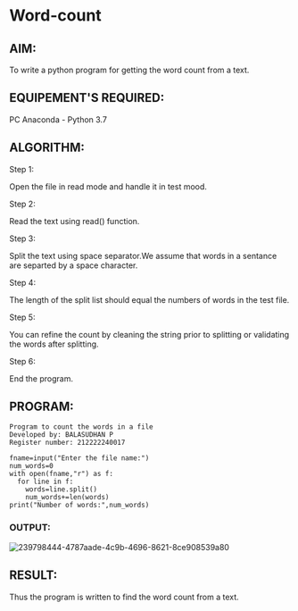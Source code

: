 # Word-count
## AIM:
To write a python program for getting the word count from a text.
## EQUIPEMENT'S REQUIRED: 
PC
Anaconda - Python 3.7
## ALGORITHM: 
Step 1:

Open the file in read mode and handle it in test mood.

Step 2:

Read the text using read() function.

Step 3:

Split the text using space separator.We assume that words in a sentance are separted by a space character.

Step 4:

The length of the split list should equal the numbers of words in the test file.

Step 5:

You can refine the count by cleaning the string prior to splitting or validating the words after splitting.

Step 6:

End the program.

## PROGRAM:
```
Program to count the words in a file
Developed by: BALASUDHAN P
Register number: 212222240017

fname=input("Enter the file name:")
num_words=0
with open(fname,"r") as f:
  for line in f:
    words=line.split()
    num_words+=len(words)
print("Number of words:",num_words)
```
### OUTPUT:
![239798444-4787aade-4c9b-4696-8621-8ce908539a80](https://github.com/BALASUDHAN18/Word-count/assets/118807740/53333675-66e9-4861-9e42-69a0b73cb051)


## RESULT:
Thus the program is written to find the word count from a text.
